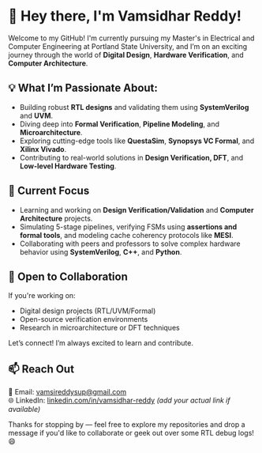# 👋 Hey there, I'm Vamsidhar Reddy!

Welcome to my GitHub! I'm currently pursuing my Master's in Electrical and Computer Engineering at Portland State University, and I’m on an exciting journey through the world of **Digital Design**, **Hardware Verification**, and **Computer Architecture**.

## 💡 What I’m Passionate About:
- Building robust **RTL designs** and validating them using **SystemVerilog** and **UVM**.
- Diving deep into **Formal Verification**, **Pipeline Modeling**, and **Microarchitecture**.
- Exploring cutting-edge tools like **QuestaSim**, **Synopsys VC Formal**, and **Xilinx Vivado**.
- Contributing to real-world solutions in **Design Verification, DFT**, and **Low-level Hardware Testing**.

## 🚀 Current Focus
- Learning and working on **Design Verification/Validation** and **Computer Architecture** projects.
- Simulating 5-stage pipelines, verifying FSMs using **assertions and formal tools**, and modeling cache coherency protocols like **MESI**.
- Collaborating with peers and professors to solve complex hardware behavior using **SystemVerilog**, **C++**, and **Python**.

## 🤝 Open to Collaboration
If you're working on:
- Digital design projects (RTL/UVM/Formal)
- Open-source verification environments
- Research in microarchitecture or DFT techniques

Let’s connect! I’m always excited to learn and contribute.

## 📫 Reach Out
📧 Email: vamsireddysup@gmail.com  
🌐 LinkedIn: [linkedin.com/in/vamsidhar-reddy](https://www.linkedin.com/in/vamsidhar-reddy/) *(add your actual link if available)*

Thanks for stopping by — feel free to explore my repositories and drop a message if you'd like to collaborate or geek out over some RTL debug logs! 😄
